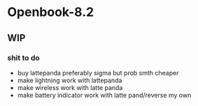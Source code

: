 <h1>Openbook-8.2</h2>

<h2>WIP</h2>

<h3>shit to do</h3>

* buy lattepanda preferably sigma but prob smth cheaper
* make lightning work with lattepanda
* make wireless work with latte panda
* make battery indicator work with latte pand/reverse my own